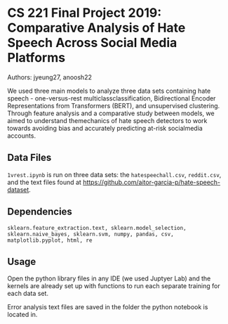 # CS 221 Final Project 2019: Comparative Analysis of Hate Speech Across Social Media Platforms
Authors: jyeung27, anoosh22

We used three main models to analyze three data sets containing hate speech - one-versus-rest multiclassclassification,  Bidirectional  Encoder  Representations  from  Transformers  (BERT),  and  unsupervised  clustering.   Through  feature  analysis  and  a  comparative  study  between  models,  we  aimed  to  understand  themechanics of hate speech detectors to work towards avoiding bias and accurately predicting at-risk socialmedia accounts.

## Data Files
`1vrest.ipynb` is run on three data sets: the `hatespeechall.csv`, `reddit.csv`, and the text files found at https://github.com/aitor-garcia-p/hate-speech-dataset.

## Dependencies
```
sklearn.feature_extraction.text, sklearn.model_selection, sklearn.naive_bayes, sklearn.svm, numpy, pandas, csv, matplotlib.pyplot, html, re
```

## Usage
Open the python library files in any IDE (we used Juptyer Lab) and the kernels are already set up with functions to run each separate training for each data set.

Error analysis text files are saved in the folder the python notebook is located in.
